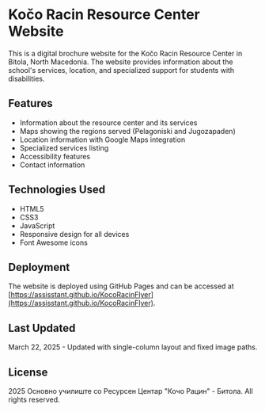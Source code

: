 # Kočo Racin Resource Center Website

This is a digital brochure website for the Kočo Racin Resource Center in Bitola, North Macedonia. The website provides information about the school's services, location, and specialized support for students with disabilities.

## Features

- Information about the resource center and its services
- Maps showing the regions served (Pelagoniski and Jugozapaden)
- Location information with Google Maps integration
- Specialized services listing
- Accessibility features
- Contact information

## Technologies Used

- HTML5
- CSS3
- JavaScript
- Responsive design for all devices
- Font Awesome icons

## Deployment

The website is deployed using GitHub Pages and can be accessed at [https://assisstant.github.io/KocoRacinFlyer](https://assisstant.github.io/KocoRacinFlyer).

## Last Updated

March 22, 2025 - Updated with single-column layout and fixed image paths.

## License

2025 Основно училиште со Ресурсен Центар "Кочо Рацин" - Битола. All rights reserved.
